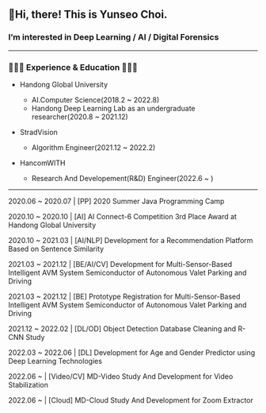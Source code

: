 ## 👋Hi, there! This is Yunseo Choi.


### I’m interested in Deep Learning / AI / Digital Forensics

---

### **👩🏻‍💻 Experience & Education 👩🏻‍💻**

- Handong Global University
    - AI.Computer Science(2018.2 ~ 2022.8)
    - Handong Deep Learning Lab as an undergraduate researcher(2020.8 ~ 2021.12)


    
- StradVision
    - Algorithm Engineer(2021.12 ~ 2022.2)


    
- HancomWITH
    - Research And Developement(R&D) Engineer(2022.6 ~ )

    
---

2020.06 ~ 2020.07 | [PP] 2020 Summer Java Programming Camp

2020.10 ~ 2020.10 | [AI] AI Connect-6 Competition 3rd Place Award at Handong Global University

2020.10 ~ 2021.03 | [AI/NLP] Development for a Recommendation Platform Based on Sentence Similarity

2021.03 ~ 2021.12 |  [BE/AI/CV] Development for Multi-Sensor-Based Intelligent AVM System Semiconductor of Autonomous Valet Parking and Driving

2021.03 ~ 2021.12 | [BE] Prototype Registration for Multi-Sensor-Based Intelligent AVM System Semiconductor of Autonomous Valet Parking and Driving

2021.12 ~ 2022.02 | [DL/OD] Object Detection Database Cleaning and R-CNN Study

2022.03 ~ 2022.06 | [DL] Development for Age and Gender Predictor using Deep Learning Technologies

2022.06  ~         | [Video/CV] MD-Video Study And Development for Video Stabilization

2022.06  ~         | [Cloud] MD-Cloud Study And Development for Zoom Extractor

